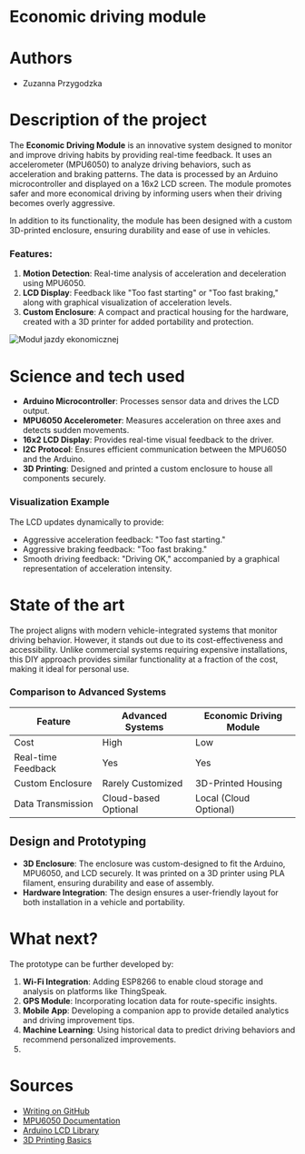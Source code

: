 # Economic driving module
# Authors 
- Zuzanna Przygodzka

# Description of the project 
The **Economic Driving Module** is an innovative system designed to monitor and improve driving habits by providing real-time feedback. It uses an accelerometer (MPU6050) to analyze driving behaviors, such as acceleration and braking patterns. The data is processed by an Arduino microcontroller and displayed on a 16x2 LCD screen. The module promotes safer and more economical driving by informing users when their driving becomes overly aggressive. 

In addition to its functionality, the module has been designed with a custom 3D-printed enclosure, ensuring durability and ease of use in vehicles.

### Features:
1. **Motion Detection**: Real-time analysis of acceleration and deceleration using MPU6050.
2. **LCD Display**: Feedback like "Too fast starting" or "Too fast braking," along with graphical visualization of acceleration levels.
3. **Custom Enclosure**: A compact and practical housing for the hardware, created with a 3D printer for added portability and protection.

![Moduł jazdy ekonomicznej](images/c67f68ea-f3cb-4466-ab36-175a18956dcf.jpg)

# Science and tech used 
- **Arduino Microcontroller**: Processes sensor data and drives the LCD output.
- **MPU6050 Accelerometer**: Measures acceleration on three axes and detects sudden movements.
- **16x2 LCD Display**: Provides real-time visual feedback to the driver.
- **I2C Protocol**: Ensures efficient communication between the MPU6050 and the Arduino.
- **3D Printing**: Designed and printed a custom enclosure to house all components securely.

### Visualization Example
The LCD updates dynamically to provide:
- Aggressive acceleration feedback: "Too fast starting."
- Aggressive braking feedback: "Too fast braking."
- Smooth driving feedback: "Driving OK," accompanied by a graphical representation of acceleration intensity.

# State of the art 
The project aligns with modern vehicle-integrated systems that monitor driving behavior. However, it stands out due to its cost-effectiveness and accessibility. Unlike commercial systems requiring expensive installations, this DIY approach provides similar functionality at a fraction of the cost, making it ideal for personal use.

### Comparison to Advanced Systems
| Feature                | Advanced Systems      | Economic Driving Module |
|-------------------------|-----------------------|--------------------------|
| Cost                   | High                 | Low                      |
| Real-time Feedback     | Yes                  | Yes                      |
| Custom Enclosure       | Rarely Customized    | 3D-Printed Housing       |
| Data Transmission      | Cloud-based Optional | Local (Cloud Optional)   |

## Design and Prototyping
- **3D Enclosure**: The enclosure was custom-designed to fit the Arduino, MPU6050, and LCD securely. It was printed on a 3D printer using PLA filament, ensuring durability and ease of assembly.
- **Hardware Integration**: The design ensures a user-friendly layout for both installation in a vehicle and portability.
  
# What next?
The prototype can be further developed by:
1. **Wi-Fi Integration**: Adding ESP8266 to enable cloud storage and analysis on platforms like ThingSpeak.
2. **GPS Module**: Incorporating location data for route-specific insights.
3. **Mobile App**: Developing a companion app to provide detailed analytics and driving improvement tips.
4. **Machine Learning**: Using historical data to predict driving behaviors and recommend personalized improvements.
5. 
# Sources 
- [Writing on GitHub](https://docs.github.com/en/get-started/writing-on-github)
- [MPU6050 Documentation](https://www.invensense.com/products/motion-tracking/6-axis/mpu-6050/)
- [Arduino LCD Library](https://www.arduino.cc/en/Reference/LiquidCrystal)
- [3D Printing Basics](https://www.3dhubs.com/knowledge-base/how-3d-printing-works/)
